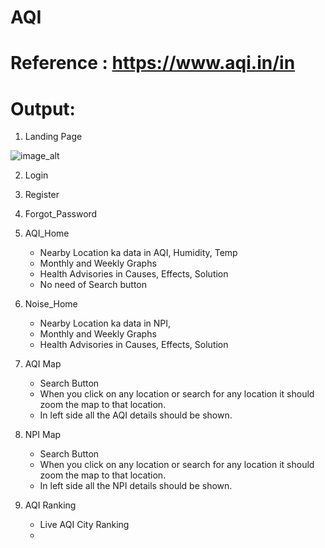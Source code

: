 # AQI

# Reference : https://www.aqi.in/in

# Output:

1. Landing Page

![image_alt]()

2. Login

3. Register

4. Forgot_Password

5. AQI_Home
   + Nearby Location ka data in AQI, Humidity, Temp
   + Monthly and Weekly Graphs
   + Health Advisories in Causes, Effects, Solution
   - No need of Search button

6. Noise_Home
   + Nearby Location ka data in NPI,
   + Monthly and Weekly Graphs
   + Health Advisories in Causes, Effects, Solution

7. AQI Map
   + Search Button
   + When you click on any location or search for any location it should zoom the map to that location.
   + In left side all the AQI details should be shown.

9. NPI Map
   + Search Button
   + When you click on any location or search for any location it should zoom the map to that location.
   + In left side all the NPI details should be shown.

10. AQI Ranking
    + Live AQI City Ranking
    + 
    


